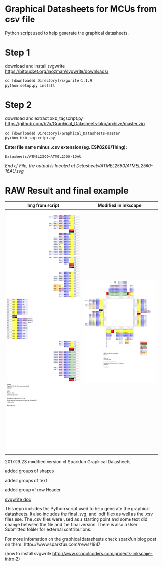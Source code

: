 # Graphical Datasheets for MCUs from csv file

Python script used to help generate the graphical datasheets.


# Step 1
download and install svgwrite
https://bitbucket.org/mozman/svgwrite/downloads/
```
cd [downloaded Directory]/svgwrite-1.1.9
python setup.py install
```

# Step 2
download and extract bkb_tagscript.py
https://github.com/b2b/Graphical_Datasheets-bkb/archive/master.zip

```
cd [downloaded Directory]/Graphical_Datasheets-master
python bkb_tagscript.py
```
**Enter file name minus .csv extension (eg. ESP8266/Thing):**
```
Datasheets/ATMEL2560/ATMEL2560-16AU
```
*End of File, the output is located at Datasheets/ATMEL2560/ATMEL2560-16AU.svg*

# RAW Result and final example

| Img from script        | Modified in inkscape           | 
| ------------- |:-------------:| 
| <img src="https://github.com/b2b/Graphical_Datasheets-bkb/blob/master/Datasheets/ATMEL2560/ATMEL2560-16AU.svg" width="240px">     | <img src="https://github.com/b2b/Graphical_Datasheets-bkb/blob/master/Datasheets/ATMEL2560/ATMEL2560-16AU_ok.svg" width="240px"> | 

 



2017.09.23 modified version of Sparkfun Graphical Datasheets

added groups of shapes

added groups of text

added group of row Header

[svgwrite doc](http://svgwrite.readthedocs.io/en/master/overview.html)


This repo includes the Python script used to help generate the graphical datasheets.  It also includes the final .svg, and .pdf files as well as the .csv files use.  The .csv files were used as a starting point and some text did change between the file and the final version.  There is also a User Submitted folder for external contributions.

For more information on the graphical datasheets check sparkfun blog post on them.
https://www.sparkfun.com/news/1947

(how to install svgwrite http://www.schoolcoders.com/projects-inkscape-intro-2)
